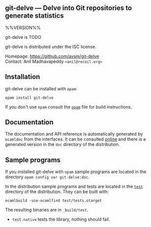 git-delve — Delve into Git repositories to generate statistics
-------------------------------------------------------------------------------
%%VERSION%%

git-delve is TODO

git-delve is distributed under the ISC license.

Homepage: https://github.com/avsm/git-delve  
Contact: Anil Madhavapeddy `<anil@recoil.org>`

## Installation

git-delve can be installed with `opam`:

    opam install git-delve

If you don't use `opam` consult the [`opam`](opam) file for build
instructions.

## Documentation

The documentation and API reference is automatically generated by
`ocamldoc` from the interfaces. It can be consulted [online][doc]
and there is a generated version in the `doc` directory of the
distribution.

[doc]: http://anil.recoil.org/git-delve/doc

## Sample programs

If you installed git-delve with `opam` sample programs are located in
the directory `opam config var git-delve:doc`.

In the distribution sample programs and tests are located in the
[`test`](test) directory of the distribution. They can be built with:

    ocamlbuild -use-ocamlfind test/tests.otarget

The resulting binaries are in `_build/test`.

- `test.native` tests the library, nothing should fail.
